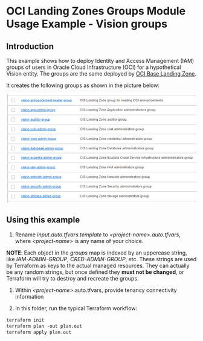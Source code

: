 # OCI Landing Zones Groups Module Usage Example - Vision groups
## Introduction

This example shows how to deploy Identity and Access Management (IAM) groups of users in Oracle Cloud Infrastructure (OCI) for a hypothetical Vision entity. The groups are the same deployed by [OCI Base Landing Zone](https://github.com/oci-landing-zones/oci-base-landing-zone).

It creates the following groups as shown in the picture below:

![Groups](./images/groups.PNG)

## Using this example
1. Rename *input.auto.tfvars.template* to *\<project-name\>.auto.tfvars*, where *\<project-name\>* is any name of your choice. 

**NOTE**: Each object in the *groups* map is indexed by an uppercase string, like *IAM-ADMIN-GROUP*, *CRED-ADMIN-GROUP*, etc. These strings are used by Terraform as keys to the actual managed resources. They can actually be any random strings, but once defined they **must not be changed**, or Terraform will try to destroy and recreate the groups.

1. Within *\<project-name\>*.auto.tfvars, provide tenancy connectivity information

2. In this folder, run the typical Terraform workflow:
```
terraform init
terraform plan -out plan.out
terraform apply plan.out
```